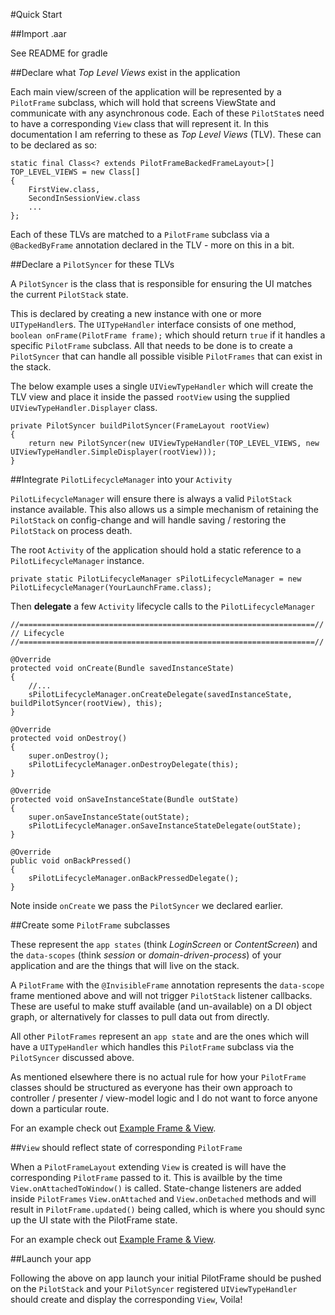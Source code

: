#Quick Start

##Import .aar

See README for gradle
    
##Declare what _Top Level Views_ exist in the application

Each main view/screen of the application will be represented by a `PilotFrame` subclass, which will hold that screens ViewState and communicate with any asynchronous code. Each of these `PilotState`s need to have a corresponding `View` class that will represent it. In this documentation I am referring to these as _Top Level Views_ (TLV). These can to be declared as so: 

	static final Class<? extends PilotFrameBackedFrameLayout>[] TOP_LEVEL_VIEWS = new Class[]
    {
        FirstView.class,
        SecondInSessionView.class
        ...
    };

Each of these TLVs are matched to a `PilotFrame` subclass via a `@BackedByFrame` annotation declared in the TLV - more on this in a bit.

##Declare a `PilotSyncer` for these TLVs
 
A `PilotSyncer` is the class that is responsible for ensuring the UI matches the current `PilotStack` state. 

This is declared by creating a new instance with one or more `UITypeHandler`s. The `UITypeHandler` interface consists of one method, `boolean onFrame(PilotFrame frame);` which should return `true` if it handles a specific `PilotFrame` subclass. All that needs to be done is to create a `PilotSyncer` that can handle all possible visible `PilotFrames` that can exist in the stack.

The below example uses a single `UIViewTypeHandler` which will create the TLV view and place it inside the passed `rootView` using the supplied `UIViewTypeHandler.Displayer` class. 

    private PilotSyncer buildPilotSyncer(FrameLayout rootView)
    {        
        return new PilotSyncer(new UIViewTypeHandler(TOP_LEVEL_VIEWS, new UIViewTypeHandler.SimpleDisplayer(rootView)));     
    }
 
##Integrate `PilotLifecycleManager` into your `Activity`

`PilotLifecycleManager` will ensure there is always a valid `PilotStack` instance available.  This also allows us a simple mechanism of retaining the `PilotStack` on config-change and will handle saving / restoring the `PilotStack` on process death.

The root `Activity` of the application should hold a static reference to a `PilotLifecycleManager` instance. 

    private static PilotLifecycleManager sPilotLifecycleManager = new PilotLifecycleManager(YourLaunchFrame.class);

Then **delegate** a few `Activity` lifecycle calls to the `PilotLifecycleManager`

    //==================================================================//
    // Lifecycle
    //==================================================================//

    @Override
    protected void onCreate(Bundle savedInstanceState)
    {
	    //...
        sPilotLifecycleManager.onCreateDelegate(savedInstanceState, buildPilotSyncer(rootView), this);
    }

    @Override
    protected void onDestroy()
    {
        super.onDestroy();
        sPilotLifecycleManager.onDestroyDelegate(this);
    }

    @Override
    protected void onSaveInstanceState(Bundle outState)
    {
        super.onSaveInstanceState(outState);
        sPilotLifecycleManager.onSaveInstanceStateDelegate(outState);
    }

    @Override
    public void onBackPressed()
    {
        sPilotLifecycleManager.onBackPressedDelegate();
    }

Note inside `onCreate` we pass the `PilotSyncer` we declared earlier.


##Create some `PilotFrame` subclasses

These represent the `app states` (think _LoginScreen_ or _ContentScreen_) and the `data-scopes` (think _session_ or _domain-driven-process_)  of your application and are the things that will live on the stack.

A `PilotFrame` with the `@InvisibleFrame` annotation represents the `data-scope` frame mentioned above and will not trigger `PilotStack` listener callbacks. These are useful to make stuff available (and un-available) on a DI object graph, or alternatively for classes to pull data out from directly.

All other `PilotFrames` represent an `app state` and are the ones which will have a `UITypeHandler` which handles this `PilotFrame` subclass via the `PilotSyncer` discussed above.

As mentioned elsewhere there is no actual rule for how your `PilotFrame` classes should be structured as everyone has their own approach to controller / presenter / view-model logic and I do not want to force anyone down a particular route. 

For an example check out [Example Frame & View](https://github.com/doridori/Pilot/blob/master/docs%2Fexample_frame_and_view.md).

##`View` should reflect state of corresponding `PilotFrame`

When a `PilotFrameLayout` extending `View` is created is will have the corresponding `PilotFrame` passed to it. This is availble by the time `View.onAttachedToWindow()` is called.  State-change listeners are added inside `PilotFrames` `View.onAttached` and `View.onDetached` methods and will result in `PilotFrame.updated()` being called, which is where you should sync up the UI state with the PilotFrame state.

For an example check out [Example Frame & View](https://github.com/doridori/Pilot/blob/master/docs%2Fexample_frame_and_view.md).

##Launch your app

Following the above on app launch your initial PilotFrame should be pushed on the `PilotStack` and your `PilotSyncer` registered `UIViewTypeHandler` should create and display the corresponding `View`, Voila!
